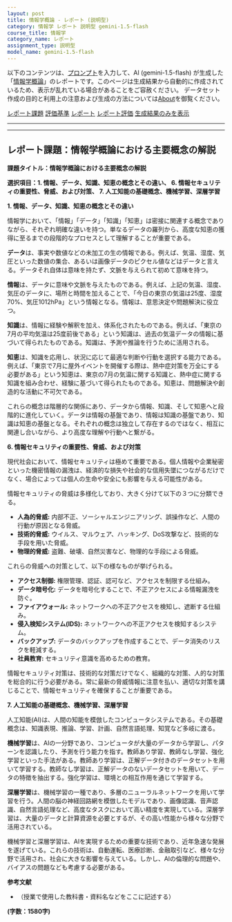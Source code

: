 ```yaml
---
layout: post
title: 情報学概論 - レポート (説明型)
category: 情報学 レポート 説明型 gemini-1.5-flash
course_title: 情報学
category_name: レポート
assignment_type: 説明型
model_name: gemini-1.5-flash
---
```


以下のコンテンツは、[プロンプト](http://127.0.0.1:8000/generated/情報学/gemini-1.5-flash/prompt_レポート-説明型.md)を入力して、AI (gemini-1.5-flash) が生成した「[情報学概論](/contents/情報学/)」のレポートです。このページは生成結果から自動的に作成されているため、表示が乱れている場合があることをご容赦ください。
データセット作成の目的と利用上の注意および生成の方法については[About](/About)を御覧ください。

[レポート課題](../レポート課題-説明型)
[評価基準](../評価基準-説明型)
[レポート](../レポート-説明型)
[レポート評価](../レポート評価-説明型)
[生成結果のみを表示](http://127.0.0.1:8000/generated/情報学/gemini-1.5-flash/レポート-説明型.md)
  

***
***
  
## レポート課題：情報学概論における主要概念の解説

**課題タイトル：情報学概論における主要概念の解説**

**選択項目：1. 情報、データ、知識、知恵の概念とその違い、 6. 情報セキュリティの重要性、脅威、および対策、 7. 人工知能の基礎概念、機械学習、深層学習**


**1. 情報、データ、知識、知恵の概念とその違い**

情報学において、「情報」「データ」「知識」「知恵」は密接に関連する概念でありながら、それぞれ明確な違いを持つ。単なるデータの羅列から、高度な知恵の獲得に至るまでの段階的なプロセスとして理解することが重要である。

**データ**は、事実や数値などの未加工の生の情報である。例えば、気温、湿度、気圧といった数値の集合、あるいは画像データのピクセル値などはデータと言える。データそれ自体は意味を持たず、文脈を与えられて初めて意味を持つ。

**情報**は、データに意味や文脈を与えたものである。例えば、上記の気温、湿度、気圧のデータに、場所と時間を加えることで、「今日の東京の気温は25度、湿度70%、気圧1012hPa」という情報となる。情報は、意思決定や問題解決に役立つ。

**知識**は、情報に経験や解釈を加え、体系化されたものである。例えば、「東京の7月の平均気温は25度前後である」という知識は、過去の気温データの情報に基づいて得られたものである。知識は、予測や推論を行うために活用される。

**知恵**は、知識を応用し、状況に応じて最適な判断や行動を選択する能力である。例えば、「東京で7月に屋外イベントを開催する際は、熱中症対策を万全にする必要がある」という知恵は、東京の7月の気温に関する知識と、熱中症に関する知識を組み合わせ、経験に基づいて得られたものである。知恵は、問題解決や創造的な活動に不可欠である。

これらの概念は階層的な関係にあり、データから情報、知識、そして知恵へと段階的に進化していく。データは情報の基盤であり、情報は知識の基盤であり、知識は知恵の基盤となる。それぞれの概念は独立して存在するのではなく、相互に関連し合いながら、より高度な理解や行動へと繋がる。


**6. 情報セキュリティの重要性、脅威、および対策**

現代社会において、情報セキュリティは極めて重要である。個人情報や企業秘密といった機密情報の漏洩は、経済的な損失や社会的な信用失墜につながるだけでなく、場合によっては個人の生命や安全にも影響を与える可能性がある。

情報セキュリティの脅威は多様化しており、大きく分けて以下の３つに分類できる。

* **人為的脅威:** 内部不正、ソーシャルエンジニアリング、誤操作など、人間の行動が原因となる脅威。
* **技術的脅威:** ウイルス、マルウェア、ハッキング、DoS攻撃など、技術的な手段を用いた脅威。
* **物理的脅威:** 盗難、破壊、自然災害など、物理的な手段による脅威。

これらの脅威への対策として、以下の様なものが挙げられる。

* **アクセス制御:** 権限管理、認証、認可など、アクセスを制限する仕組み。
* **データ暗号化:** データを暗号化することで、不正アクセスによる情報漏洩を防ぐ。
* **ファイアウォール:** ネットワークへの不正アクセスを検知し、遮断する仕組み。
* **侵入検知システム(IDS):** ネットワークへの不正アクセスを検知するシステム。
* **バックアップ:** データのバックアップを作成することで、データ消失のリスクを軽減する。
* **社員教育:** セキュリティ意識を高めるための教育。


情報セキュリティ対策は、技術的な対策だけでなく、組織的な対策、人的な対策を総合的に行う必要がある。常に最新の脅威情報に注意を払い、適切な対策を講じることで、情報セキュリティを確保することが重要である。


**7. 人工知能の基礎概念、機械学習、深層学習**

人工知能(AI)は、人間の知能を模倣したコンピュータシステムである。その基礎概念は、知識表現、推論、学習、計画、自然言語処理、知覚など多岐に渡る。

**機械学習**は、AIの一分野であり、コンピュータが大量のデータから学習し、パターンを認識したり、予測を行う能力を指す。教師あり学習、教師なし学習、強化学習といった手法がある。教師あり学習は、正解データ付きのデータセットを用いて学習する。教師なし学習は、正解データのないデータセットを用いて、データの特徴を抽出する。強化学習は、環境との相互作用を通じて学習する。

**深層学習**は、機械学習の一種であり、多層のニューラルネットワークを用いて学習を行う。人間の脳の神経回路網を模倣したモデルであり、画像認識、音声認識、自然言語処理など、高度なタスクにおいて高い精度を実現している。深層学習は、大量のデータと計算資源を必要とするが、その高い性能から様々な分野で活用されている。

機械学習と深層学習は、AIを実現するための重要な技術であり、近年急速な発展を遂げている。これらの技術は、自動運転、医療診断、金融取引など、様々な分野で活用され、社会に大きな影響を与えている。しかし、AIの倫理的な問題や、バイアスの問題なども考慮する必要がある。


**参考文献**

* （授業で使用した教科書・資料名などをここに記述する）


**(字数：1580字)**
